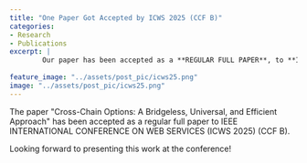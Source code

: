 ```yaml
---
title: "One Paper Got Accepted by ICWS 2025 (CCF B)"
categories:
- Research
- Publications
excerpt: |
        Our paper has been accepted as a **REGULAR FULL PAPER**, to **IEEE INTERNATIONAL CONFERENCE ON WEB SERVICES (ICWS 2025)**.
  
feature_image: "../assets/post_pic/icws25.png"
image: "../assets/post_pic/icws25.png"
---
```


The paper "Cross-Chain Options: A Bridgeless, Universal, and Efficient Approach" has been accepted as a regular full paper to IEEE INTERNATIONAL CONFERENCE ON WEB SERVICES (ICWS 2025) (CCF B).

Looking forward to presenting this work at the conference! 
